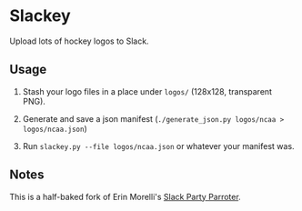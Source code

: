 Slackey
=======

Upload lots of hockey logos to Slack.

Usage
-----
1) Stash your logo files in a place under `logos/` (128x128, transparent PNG).

2) Generate and save a json manifest (`./generate_json.py logos/ncaa > logos/ncaa.json`)

3) Run `slackey.py --file logos/ncaa.json` or whatever your manifest was.

Notes
-----
This is a half-baked fork of Erin Morelli's [Slack Party Parroter](https://github.com/ErinMorelli/em-slack-party-parroter).
